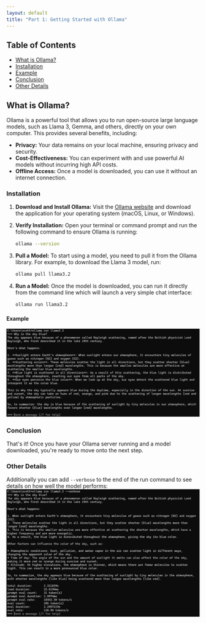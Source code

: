 ```yaml
---
layout: default
title: "Part 1: Getting Started with Ollama"
---
```


## Table of Contents

- [What is Ollama?](#what-is-ollama)
- [Installation](#installation)
- [Example](#example)
- [Conclusion](#conclusion)
- [Other Details](#other-details)

## What is Ollama?

Ollama is a powerful tool that allows you to run open-source large language models, such as Llama 3, Gemma, and others, directly on your own computer. This provides several benefits, including:

- **Privacy:** Your data remains on your local machine, ensuring privacy and security.
- **Cost-Effectiveness:** You can experiment with and use powerful AI models without incurring high API costs.
- **Offline Access:** Once a model is downloaded, you can use it without an internet connection.

### Installation

1.  **Download and Install Ollama:** Visit the [Ollama website](https://ollama.com/download) and download the application for your operating system (macOS, Linux, or Windows).

2.  **Verify Installation:** Open your terminal or command prompt and run the following command to ensure Ollama is running:

    ```bash
    ollama --version
    ```

3.  **Pull a Model:** To start using a model, you need to pull it from the Ollama library. For example, to download the Llama 3 model, run:

    ```bash
    ollama pull llama3.2
    ```

4.  **Run a Model:** Once the model is downloaded, you can run it directly from the command line which will launch a very simple chat interface:
    ```bash
    ollama run llama3.2
    ```

#### Example

![Screenshot of Ollama running](images/image.png)

### Conclusion

That's it! Once you have your Ollama server running and a model downloaded, you're ready to move onto the next step.

### Other Details

Additionally you can add `--verbose` to the end of the run command to see details on how well the model performs:
![Screenshot with verbose output](images/image2.png)

